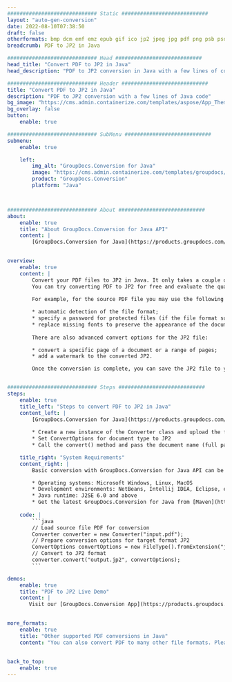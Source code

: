 ```yaml
---
############################# Static ############################
layout: "auto-gen-conversion"
date: 2022-08-10T07:38:50
draft: false
otherformats: bmp dcm emf emz epub gif ico jp2 jpeg jpg pdf png psb psd svg svgz tex tga tif tiff webp wmf wmz xps
breadcrumb: PDF to JP2 in Java

############################# Head ############################
head_title: "Convert PDF to JP2 in Java"
head_description: "PDF to JP2 conversion in Java with a few lines of code. Convert over 160 file formats using the GroupDocs document conversion API for Java"

############################# Header ############################
title: "Convert PDF to JP2 in Java"
description: "PDF to JP2 conversion with a few lines of Java code"
bg_image: "https://cms.admin.containerize.com/templates/aspose/App_Themes/V3/images/bg/header1.png"
bg_overlay: false
button:
    enable: true

############################# SubMenu ############################
submenu:
    enable: true

    left:
        img_alt: "GroupDocs.Conversion for Java"
        image: "https://cms.admin.containerize.com/templates/groupdocs/images/product-logos/90x90-noborder/groupdocs-conversion-java.png"
        product: "GroupDocs.Conversion"
        platform: "Java"



############################# About ############################
about:
    enable: true
    title: "About GroupDocs.Conversion for Java API"
    content: |
        [GroupDocs.Conversion for Java](https://products.groupdocs.com/conversion/java/) is an advanced file format conversion API for converting between popular image and document formats such as Microsoft Office, OpenDocument, PDF, HTML, email, CAD. and much more with just a few lines of code. The native API automatically detects the formats of the original documents and offers many options for customizing the converted documents. Along with the function of extracting information from a document, it also supports caching of the conversion results to the local disk by default. However, any type of cache storage can be supported by implementing the appropriate interfaces - Amazon S3, Dropbox, Google Drive, Windows Azure, Reddis, or any others.
    

overview:
    enable: true
    content: |
        Convert your PDF files to JP2 in Java. It only takes a couple of lines of Java code on any platform of your choice, such as Windows, Linux, macOS.
        You can try converting PDF to JP2 for free and evaluate the quality of the conversion results. Along with simple file conversion scripts, you can try more sophisticated options for loading the PDF source file and storing the JP2 output. 
        
        For example, for the source PDF file you may use the following load options:

        * automatic detection of the file format;
        * specify a password for protected files (if the file format supports it);
        * replace missing fonts to preserve the appearance of the document.
        
        There are also advanced convert options for the JP2 file:

        * convert a specific page of a document or a range of pages;
        * add a watermark to the converted JP2.

        Once the conversion is complete, you can save the JP2 file to your local file path or to any third party storage such as FTP, Amazon S3, Google Drive, Dropbox etc. Please note - to convert PDF to JP2, you do not need to install any additional software, such as MS Office, Open Office, Adobe Acrobat Reader etc.


############################# Steps ############################
steps:
    enable: true
    title_left: "Steps to convert PDF to JP2 in Java"
    content_left: |
        [GroupDocs.Conversion for Java](https://products.groupdocs.com/conversion/java/) allows developers to easily convert PDF file to JP2 with a few lines of code.
        
        * Create a new instance of the Converter class and upload the file PDF with the full path
        * Set ConvertOptions for document type to JP2
        * Call the convert() method and pass the document name (full path) and format (JP2) as a parameter

    title_right: "System Requirements"
    content_right: |
        Basic conversion with GroupDocs.Conversion for Java API can be done with just a few lines of code. Our APIs are supported on all major platforms and operating systems. Before executing the code below, make sure you have the following prerequisites installed on your system.

        * Operating systems: Microsoft Windows, Linux, MacOS
        * Development environments: NetBeans, Intellij IDEA, Eclipse, etc.
        * Java runtime: J2SE 6.0 and above
        * Get the latest GroupDocs.Conversion for Java from [Maven](https://repository.groupdocs.com/webapp/#/artifacts/browse/tree/General/repo/com/groupdocs/groupdocs-conversion)
         
    code: |
        ```java    
        // Load source file PDF for conversion
        Converter converter = new Converter("input.pdf");
        // Prepare conversion options for target format JP2
        ConvertOptions convertOptions = new FileType().fromExtension("jp2").getConvertOptions();
        // Convert to JP2 format
        converter.convert("output.jp2", convertOptions);
        ```

demos:
    enable: true
    title: "PDF to JP2 Live Demo"
    content: |
       Visit our [GroupDocs.Conversion App](https://products.groupdocs.app/conversion/family) website and try PDF to JP2 conversion now. The free demo has the following benefits
          

more_formats:
    enable: true
    title: "Other supported PDF conversions in Java"
    content: "You can also convert PDF to many other file formats. Please see the list below."
       
       
back_to_top:
    enable: true
---
```


